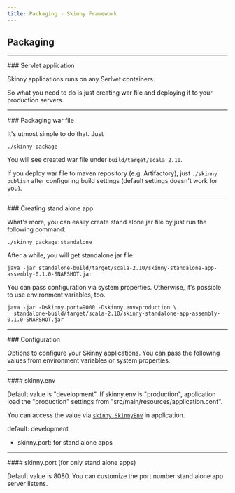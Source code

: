 ```yaml
---
title: Packaging - Skinny Framework
---
```


## Packaging

<hr/>
### Servlet application

Skinny applications runs on any Serlvet containers. 

So what you need to do is just creating war file and deploying it to your production servers.

<hr/>
### Packaging war file

It's utmost simple to do that. Just 

```
./skinny package
```

You will see created war file under `build/target/scala_2.10`.

If you deploy war file to maven repository (e.g. Artifactory), just `./skinny publish` after configuring build settings (default settings doesn't work for you).

<hr/>
### Creating stand alone app

What's more, you can easily create stand alone jar file by just run the following command: 

```
./skinny package:standalone
```

After a while, you will get standalone jar file.

```
java -jar standalone-build/target/scala-2.10/skinny-standalone-app-assembly-0.1.0-SNAPSHOT.jar
```

You can pass configuration via system properties. Otherwise, it's possible to use environment variables, too.

```
java -jar -Dskinny.port=9000 -Dskinny.env=production \
  standalone-build/target/scala-2.10/skinny-standalone-app-assembly-0.1.0-SNAPSHOT.jar
```

<hr/>
### Configuration

Options to configure your Skinny applications. You can pass the following values from environment variables or system properties.

<hr/>
#### skinny.env

Default value is "development". If skinny.env is "production", application load the "production" settings from "src/main/resources/application.conf".

You can access the value via [`skinny.SkinnyEnv`](https://github.com/skinny-framework/skinny-framework/blob/develop/common/src/main/scala/skinny/SkinnyEnv.scala) in application.

 default: development
- skinny.port: for stand alone apps

<hr/>
#### skinny.port (for only stand alone apps)

Default value is 8080. You can customize the port number stand alone app server listens.


